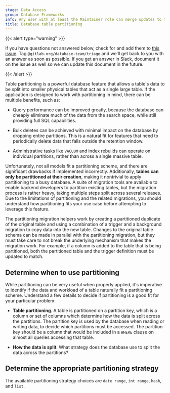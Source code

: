 ```yaml
---
stage: Data Access
group: Database Frameworks
info: Any user with at least the Maintainer role can merge updates to this content. For details, see https://docs.gitlab.com/ee/development/development_processes.html#development-guidelines-review.
title: Database table partitioning
---
```


{{< alert type="warning" >}}

If you have questions not answered below, check for and add them
to [this issue](https://gitlab.com/gitlab-org/gitlab/-/issues/398650).
Tag `@gitlab-org/database-team/triage` and we'll get back to you with an
answer as soon as possible. If you get an answer in Slack, document
it on the issue as well so we can update this document in the future.

{{< /alert >}}

Table partitioning is a powerful database feature that allows a table's
data to be split into smaller physical tables that act as a single large
table. If the application is designed to work with partitioning in mind,
there can be multiple benefits, such as:

- Query performance can be improved greatly, because the database can
  cheaply eliminate much of the data from the search space, while still
  providing full SQL capabilities.

- Bulk deletes can be achieved with minimal impact on the database by
  dropping entire partitions. This is a natural fit for features that need
  to periodically delete data that falls outside the retention window.

- Administrative tasks like `VACUUM` and index rebuilds can operate on
  individual partitions, rather than across a single massive table.

Unfortunately, not all models fit a partitioning scheme, and there are
significant drawbacks if implemented incorrectly. Additionally,
**tables can only be partitioned at their creation**, making it nontrivial
to apply partitioning to a busy database. A suite of migration tools are available
to enable backend developers to partition existing tables, but the
migration process is rather heavy, taking multiple steps split across
several releases. Due to the limitations of partitioning and the related
migrations, you should understand how partitioning fits your use case
before attempting to leverage this feature.

The partitioning migration helpers work by creating a partitioned duplicate
of the original table and using a combination of a trigger and a background
migration to copy data into the new table. Changes to the original table
schema can be made in parallel with the partitioning migration, but they
must take care to not break the underlying mechanism that makes the migration
work. For example, if a column is added to the table that is being
partitioned, both the partitioned table and the trigger definition must
be updated to match.

## Determine when to use partitioning

While partitioning can be very useful when properly applied, it's
imperative to identify if the data and workload of a table naturally fit a
partitioning scheme. Understand a few details to decide if partitioning
is a good fit for your particular problem:

- **Table partitioning**. A table is partitioned on a partition key, which is a
  column or set of columns which determine how the data is split across the
  partitions. The partition key is used by the database when reading or
  writing data, to decide which partitions must be accessed. The
  partition key should be a column that would be included in a `WHERE`
  clause on almost all queries accessing that table.

- **How the data is split**. What strategy does the database use
  to split the data across the partitions?

## Determine the appropriate partitioning strategy

The available partitioning strategy choices are `date range`, `int range`, `hash`, and `list`.
